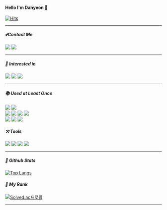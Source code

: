 
<div align = left>

#### Hello I'm Dahyeon 👋


 [![Hits](https://hits.seeyoufarm.com/api/count/incr/badge.svg?url=https%3A%2F%2Fgithub.com%2Fhyeonda02&count_bg=%23EE8181&title_bg=%23FFC2E8&icon=&icon_color=%23E7E7E7&title=%E2%99%A1+hits&edge_flat=false)](https://hits.seeyoufarm.com)
<hr>
</div>

##### 💕Contact Me
<div align = left>
<p>
<a href="https://hyeonda02.github.io/"><img src="https://img.shields.io/badge/My blog-A9BCF5?style=flat-square&logo=GitHub Sponsors&logoColor=white&link=https://hyeondaya.tistory.com/m/"/></a>
<a href="인스타그램 주소" target="_blank"><img src="https://img.shields.io/badge/Instagram-E4405F?style=flat-square&logo=Instagram&logoColor=white"/></a>
</p>

</div>
<hr>

##### 🌱 Interested in

<div align=left>
<img src="https://img.shields.io/badge/java-007396?style=for-the-badge&logo=java&logoColor=white"> 
<img src="https://img.shields.io/badge/Kotlin-7F52FF?style=for-the-badge&logo=Kotlin&logoColor=white">
<img src="https://img.shields.io/badge/Django-092E20?style=for-the-badge&logo=Django&logoColor=white">
</div>
<hr>

##### 📚 Used at Least Once
<div align=left>

<img src="https://img.shields.io/badge/java-007396?style=for-the-badge&logo=java&logoColor=white"> 
<img src="https://img.shields.io/badge/c++-00599C?style=for-the-badge&logo=c%2B%2B&logoColor=white">
<br>
<img src="https://img.shields.io/badge/html5-E34F26?style=for-the-badge&logo=html5&logoColor=white">
 <img src="https://img.shields.io/badge/css-1572B6?style=for-the-badge&logo=css3&logoColor=white"> 
 <img src="https://img.shields.io/badge/javascript-F7DF1E?style=for-the-badge&logo=javascript&logoColor=black"> 
 <img src="https://img.shields.io/badge/Python-3776AB?style=for-the-badge&logo=Python&logoColor=white">
 <br>
 <img src="https://img.shields.io/badge/mysql-4479A1?style=for-the-badge&logo=mysql&logoColor=white">
 <img src="https://img.shields.io/badge/node.js-339933?style=for-the-badge&logo=Node.js&logoColor=white">
 <img src="https://img.shields.io/badge/Kotlin-7F52FF?style=for-the-badge&logo=Kotlin&logoColor=white">


 </div>


##### ⚒️ Tools
<div align=left>
<img src="https://img.shields.io/badge/IntelliJ IDEA-000000?style=for-the-badge&logo=IntelliJ IDEA&logoColor=white"> 
<img src="https://img.shields.io/badge/Eclipse IDE -2C2255?style=for-the-badge&logo=Eclipse IDE&logoColor=white"> 
<img src="https://img.shields.io/badge/Visual Studio Code-007ACC?style=for-the-badge&logo=Visual Studio Code&logoColor=white">
<img src="https://img.shields.io/badge/GitHub-181717?style=for-the-badge&logo=GitHub&logoColor=white">
</div>

<hr>

##### 💖 Github Stats
<div align=left>
<p>

  [![Top Langs](https://github-readme-stats.vercel.app/api/top-langs/?username=hyeonda02&layout=compact)](https://github.com/hyeonda02/github-readme-stats)

</p>
</div>


##### 🥈 My Rank
<div align=left>


[![Solved.ac프로필](http://mazassumnida.wtf/api/v2/generate_badge?boj=dadah)](https://solved.ac/dadah)

</div>
<hr>


